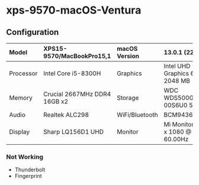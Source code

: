 # xps-9570-macOS-Ventura


## Configuration

| Model     | XPS15-9570/MacBookPro15,1    | macOS Version        | 13.0.1 (22A400)         |
| :-------- | :--------------------------- | :------------- | :------------------ |
| Processor | Intel Core i5-8300H | Graphics       | Intel UHD Graphics 630 2048 MB   |
| Memory    | Crucial 2667MHz DDR4 16GB x2   | Storage        | WDC WDS500G1BOC-00S6U0 500GB |
| Audio     | Realtek ALC298               | WiFi/Bluetooth | BCM94360Z  |
| Display   | Sharp LQ156D1 UHD            | Monitor        | Mi Monitor 1920 x 1080 @ 60.00Hz |

### Not Working

- Thunderbolt
- Fingerprint
